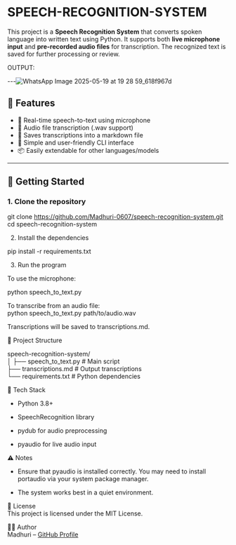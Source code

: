 


# SPEECH-RECOGNITION-SYSTEM     


This project is a **Speech Recognition System** that converts spoken language into written text using Python. It supports both **live microphone input** and **pre-recorded audio files** for transcription. The recognized text is saved for further processing or review.  

OUTPUT: 

---![WhatsApp Image 2025-05-19 at 19 28 59_618f967d](https://github.com/user-attachments/assets/71ff5664-8ed6-4a57-913c-6200908eb243)


## 📌 Features

- 🎤 Real-time speech-to-text using microphone
- 📁 Audio file transcription (.wav support)
- 📝 Saves transcriptions into a markdown file
- 🔧 Simple and user-friendly CLI interface
- 📦 Easily extendable for other languages/models

---

## 🚀 Getting Started

### 1. Clone the repository

git clone https://github.com/Madhuri-0607/speech-recognition-system.git
cd speech-recognition-system

2. Install the dependencies 

pip install -r requirements.txt  

3. Run the program  

To use the microphone:  

python speech_to_text.py  

To transcribe from an audio file:  
python speech_to_text.py path/to/audio.wav  

Transcriptions will be saved to transcriptions.md.  

📂 Project Structure  

speech-recognition-system/  
│
├── speech_to_text.py        # Main script  
├── transcriptions.md        # Output transcriptions  
└── requirements.txt         # Python dependencies  

🧠 Tech Stack 
* Python 3.8+  

* SpeechRecognition library  

* pydub for audio preprocessing  

* pyaudio for live audio input  

⚠️ Notes 
* Ensure that pyaudio is installed correctly. You may need to install portaudio via your system package manager.  

* The system works best in a quiet environment.  

📜 License  
This project is licensed under the MIT License.  

👩‍💻 Author  
Madhuri – [GitHub Profile  ](https://github.com/Madhuri-0607)






